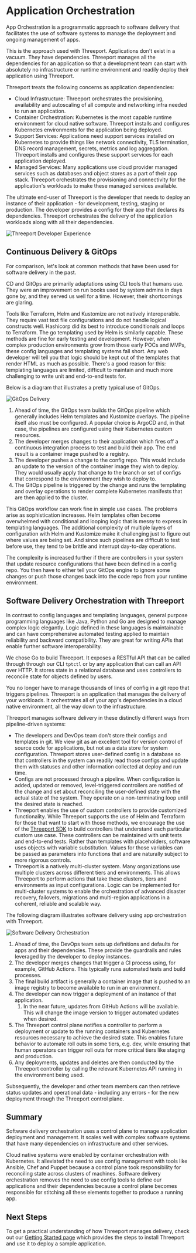 # Application Orchestration

App Orchestration is a programmatic approach to software delivery
that facilitates the use of software systems to manage the deployment and
ongoing management of apps.

This is the approach used with Threeport.  Applications don't exist in a vacuum.
They have dependencies.  Threeport manages all the dependencies for an
application so that a development team can start with absolutely no
infrastructure or runtime environment and readily deploy their application using
Threeport.

Threeport treats the following concerns as application dependencies:

* Cloud Infrastructure: Threeport orchestrates the provisioning, availability
  and autoscaling of all compute and networking infra needed to run an
  application.
* Container Orchestration: Kubernetes is the most capable runtime environment
  for cloud native software.  Threeport installs and configures Kubernetes
  environments for the application being deployed.
* Support Services: Applications need support services installed on Kubernetes
  to provide things like network connectivity, TLS termination, DNS record
  management, secrets, metrics and log aggregation.  Threeport installs and
  configures these support services for each application deployed.
* Managed Services: Many applications use cloud provider managed services such
  as databases and object stores as a part of their app stack.  Threeport
  orchestrates the provisioning and connectivity for the application's workloads
  to make these managed services available.

The ultimate end-user of Threeport is the developer that needs to deploy an
instance of their application - for development, testing, staging or production.
The developer provides a config for their app that declares its dependencies.
Threeport orchestrates the delivery of the application workloads along with all
their dependencies.

![Threeport Developer Experience](../img/ThreeportDevExperience.png)

## Continuous Delivery & GitOps

For comparison, let's look at common methods that have been used for software
delivery in the past.

CD and GitOps are primarily adaptations using CLI tools that humans use.  They
were an improvement on run books used by system admins in days gone by, and they
served us well for a time.  However, their shortcomings are glaring.

Tools like Terraform, Helm and Kustomize are not natively interoperable.  They
require vast text file configurations and do not handle logical constructs well.
Hashicorp did its best to introduce conditionals and loops to Terraform.  The go templating
used by Helm is similarly capable.  These methods are fine for early testing and
development.  However, when complex production environments grow from those early
POCs and MVPs, these config languages and templating systems fall short.  Any
web developer will tell you that logic should be kept out of the templates that
render HTML as much as possible.  There's a good reason for this: templating
languages are limited, difficult to maintain and much more challenging to write
unit and end-to-end tests for.

Below is a diagram that illustrates a pretty typical use of GitOps.

![GitOps Delivery](../img/GitOpsDelivery.png)

1. Ahead of time, the GitOps team builds the GitOps pipeline which generally
   includes Helm templates and Kustomize overlays.  The pipeline itself also must
   be configured.  A popular choice is ArgoCD and, in that case, the pipelines
   are configured using their Kubernetes custom resources.
1. The developer merges changes to their application which fires off a
   continuous integration process to test and build their app.  The end result
   is a container image pushed to a registry.
1. The developer pushes a change to the config repo.  This would include an
   update to the version of the container image they wish to deploy.  They would
   usually apply that change to the branch or set of configs that correspond to
   the environment they wish to deploy to.
1. The GitOps pipeline is triggered by the change and runs the templating and
   overlay operations to render complete Kubernetes manifests that are then
   applied to the cluster.

This GitOps workflow can work fine in simple use cases.  The problems arise
as sophistication increases.  Helm templates often become overwhelmed with
conditional and looping logic that is messy to express in templating languages.
The additional complexity of multiple layers of configuration with Helm and
Kustomize make it challenging just to figure out where values are being set.
And since such pipelines are difficult to test before use, they tend to be
brittle and interrupt day-to-day operations.

The complexity is increased further if there are controllers in your system that update
resource configurations that have been defined in a config repo.  You then have
to either tell your GitOps engine to ignore some changes or push those changes
back into the code repo from your runtime environment.

## Software Delivery Orchestration with Threeport

In contrast to config languages and templating languages, general purpose
programming languages like Java, Python and Go are designed to
manage complex logic elegantly.  Logic defined in these languages is
maintainable and can have comprehensive automated testing applied to maintain reliability
and backward compatibility.  They are great for writing APIs that enable further
software interoperability.

We chose Go to build Threeport.  It exposes a RESTful API that can be called through
through our CLI `tptctl` or by any application that can call an API over HTTP.  It stores
state in a relational database and uses controllers to reconcile state for
objects defined by users.

You no longer have to manage thousands of lines of config in a git repo that
triggers pipelines.  Threeport is an application that manages the delivery of
your workloads.  It orchestrates all of your app's dependencies in a cloud
native environment, all the way down to the infrastructure.

Threeport manages software delivery in these distinctly different ways from
pipeline-driven systems:

* The developers and DevOps team don't store their configs and templates in git.
  We view git as an excellent tool for version control of source code for
  applications, but not as a data store for system configuration.  Threeport
  stores user-defined config in a database so that controllers in the system
  can readily read those configs and update them with statuses and other information
  collected at deploy and run time.
* Configs are not processed through a pipeline.  When configuration is added,
  updated or removed, level-triggered controllers are notified of the change and
  set about reconciling the user-defined state with the actual state of the
  system.  They operate on a non-terminating loop until the desired state is
  reached.
* Threeport enables the use of custom controllers to provide customized
  functionality.  While Threeport supports the use of Helm and Terraform for
  those that want to start with those methods, we encourage the use of the
  [Threeport SDK](../../sdk/sdk-intro)
  to build controllers that understand each particular custom use
  case.  These controllers can be maintained with unit tests and
  end-to-end tests.  Rather than templates with placeholders, software uses objects with
  variable substitution.  Values for those variables can be passed as parameters
  into functions that and are naturally subject to more rigorous controls.
* Threeport is a natively multi-cluster system.  Many organizations use multiple
  clusters across different tiers and environments.  This allows Threeport to
  perform actions that take these clusters, tiers and environments as input
  configurations.  Logic can be implemented for multi-cluster systems to enable
  the orchestration of advanced disaster recovery, failovers, migrations and
  multi-region applications in a coherent, reliable and scalable way.

The following diagram illustrates software delivery using app orchestration with
Threeport.

![Software Delivery Orchestration](../img/SoftwareDeliveryOrchestration.png)

1. Ahead of time, the DevOps team sets up definitions and defaults for apps
   and their dependencies.  These provide the guardrails and rules leveraged
   by the developer to deploy instances.
1. The developer merges changes that trigger a CI process using, for example,
   GitHub Actions.  This typically runs automated tests and build processes.
1. The final build artifact is generally a container image that is pushed to an
   image registry to become available to run in an environment.
1. The developer can now trigger a deployment of an instance of that
   application.
    1. In the near future, updates from GitHub Actions will be available.  This
    will change the image version to trigger automated updates when desired.
1. The Threeport control plane notifies a controller to perform a deployment or
   update to the running containers and Kubernetes resources necessary to
   achieve the desired state.  This enables future behavior to automate roll
   outs in some tiers, e.g. dev, while ensuring that human operators can trigger
   roll outs for more critical tiers like staging and production.
1. Any deployments, updates and deletes are then conducted by the Threeport
   controller by calling the relevant Kubernetes API running in the environment
   being used.

Subsequently, the developer and other team members can then retrieve status
updates and operational data - including any errors - for the new deployment
through the Threeport control plane.

## Summary

Software delivery orchestration uses a control plane to manage application
deployment and management.  It scales well with complex software systems that
have many dependencies on infrastructure and other services.

Cloud native systems were enabled by container orchestration with Kubernetes.
It alleviated the need to use config management with tools like Ansible, Chef
and Puppet because a control plane took responsibility for reconciling state
across clusters of machines.  Software delivery orchestration removes the need
to use config tools to define our applications and their dependencies
because a control plane becomes responsible for stitching all these elements
together to produce a running app.

## Next Steps

To get a practical understanding of how Threeport manages delivery, check out
our [Getting Started page](../../getting-started) which provides the steps to
install Threeport and use it to deploy a sample application.

